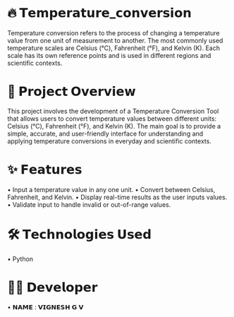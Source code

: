 # 🔥 𝗧𝗲𝗺𝗽𝗲𝗿𝗮𝘁𝘂𝗿𝗲_𝗰𝗼𝗻𝘃𝗲𝗿𝘀𝗶𝗼𝗻

Temperature conversion refers to the process of changing a temperature value from one unit of measurement to another. The most commonly used temperature scales are Celsius (°C), Fahrenheit (°F), and Kelvin (K). Each scale has its own reference points and is used in different regions and scientific contexts.




# 🚀 𝗣𝗿𝗼𝗷𝗲𝗰𝘁 𝗢𝘃𝗲𝗿𝘃𝗶𝗲𝘄

This project involves the development of a Temperature Conversion Tool that allows users to convert temperature values between different units: Celsius (°C), Fahrenheit (°F), and Kelvin (K). The main goal is to provide a simple, accurate, and user-friendly interface for understanding and applying temperature conversions in everyday and scientific contexts.




# ✨ 𝗙𝗲𝗮𝘁𝘂𝗿𝗲𝘀

• Input a temperature value in any one unit.
• Convert between Celsius, Fahrenheit, and Kelvin.
• Display real-time results as the user inputs values.
• Validate input to handle invalid or out-of-range values.




# 🛠️ 𝗧𝗲𝗰𝗵𝗻𝗼𝗹𝗼𝗴𝗶𝗲𝘀 𝗨𝘀𝗲𝗱

• Python




# 👨‍💻 𝗗𝗲𝘃𝗲𝗹𝗼𝗽𝗲𝗿

• 𝗡𝗔𝗠𝗘 : 𝗩𝗜𝗚𝗡𝗘𝗦𝗛 𝗚 𝗩
